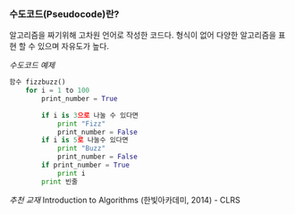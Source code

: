 ### 수도코드(Pseudocode)란?
알고리즘을 짜기위해 고차원 언어로 작성한 코드다.
형식이 없어 다양한 알고리즘을 표현 할 수 있으며 자유도가 높다.

*수도코드 예제*
```Python
함수 fizzbuzz()
	for i = 1 to 100
		print_number = True
		
		if i is 3으로 나눌 수 있다면
			print "Fizz"
			print_number = False
		if i is 5로 나눌수 있다면
			print "Buzz"
			print_number = False
		if print_number = True
			print i
		print 빈줄
```

*추천 교재*
Introduction to Algorithms (한빛아카데미, 2014) - CLRS


